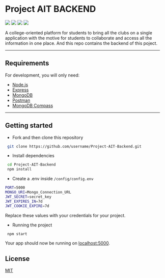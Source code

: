# Project AIT BACKEND
<img src="https://img.shields.io/badge/code_style-standard-brightgreen.svg"> <img src="https://img.shields.io/badge/Node JS-v14.18.0-brightgreen.svg">
<img src="https://img.shields.io/badge/Express -v4.17.1-brightgreen.svg"> <img src="https://img.shields.io/badge/Mongoose-v6.0.9-brightgreen.svg">

A college-oriented platform for students to bring all the clubs on a single application with the motive for students to collaborate and access all the information in one place. And this repo contains the backend of this poject.

---
## Requirements

For development, you will only need:

* [Node.js](https://nodejs.org/en/) 
* [Express](https://expressjs.com/) 
* [MongoDB](https://www.mongodb.com/) 
* [Postman](https://www.postman.com/) 
* [MongoDB Compass](https://www.mongodb.com/products/compass)

---

## Getting started
- Fork and then clone this repository
```bash
 git clone https://github.com/username/Project-AIT-Backend.git 
```
- Install dependencies
```bash
 cd Project-AIT-Backend
 npm install 
```
- Create a .env inside ```/config/config.env```
```bash
PORT=5000
MONGO_URI=Mongo_Connection_URL
JWT_SECRET=secret_key
JWT_EXPIRES_IN=7d
JWT_COOKIE_EXPIRE=7d
```
Replace these values with your credentials for your project.
- Running the project
```bash
 npm start 
```
Your app should now be running on [localhost:5000](http://localhost:5000/).

## License
[MIT](https://choosealicense.com/licenses/mit/)
